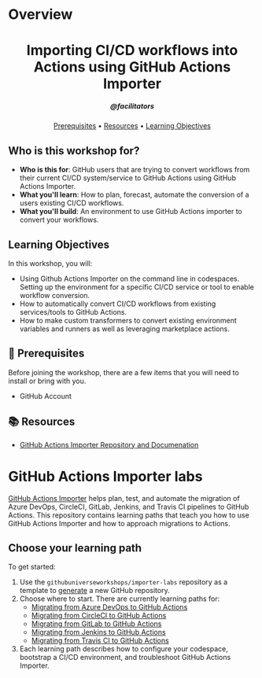 # Overview
<h1 align="center">Importing CI/CD workflows into Actions using GitHub Actions Importer</h1>
<h5 align="center">@facilitators</h3>

<p align="center">
  <a href="#mega-prerequisites">Prerequisites</a> •  
  <a href="#books-resources">Resources</a> •
  <a href="#learning-objectives">Learning Objectives</a>
</p>

## Who is this workshop for?

- **Who is this for**: GitHub users that are trying to convert workflows from their current CI/CD system/service to GitHub Actions using GitHub Actions Importer.
- **What you'll learn**: How to plan, forecast, automate the conversion of a users existing CI/CD workflows.
- **What you'll build**: An environment to use GitHub Actions importer to convert your workflows.

## Learning Objectives

In this workshop, you will:

  - Using Github Actions Importer on the command line in codespaces. Setting up the environment for a specific CI/CD service or tool to enable workflow conversion.
  - How to automatically convert CI/CD workflows from existing services/tools to GitHub Actions.
  - How to make custom transformers to convert existing environment variables and runners as well as leveraging marketplace actions.

## :mega: Prerequisites
Before joining the workshop, there are a few items that you will need to install or bring with you.
- GitHub Account

## :books: Resources
- [GitHub Actions Importer Repository and Documenation](https://github.com/github/gh-actions-importer)

# GitHub Actions Importer labs

[GitHub Actions Importer](https://docs.github.com/en/actions/migrating-to-github-actions/automating-migration-with-github-actions-importer) helps plan, test, and automate the migration of Azure DevOps, CircleCI, GitLab, Jenkins, and Travis CI pipelines to GitHub Actions. This repository contains learning paths that teach you how to use GitHub Actions Importer and how to approach migrations to Actions.

## Choose your learning path

To get started:

1. Use the `githubuniverseworkshops/importer-labs` repository as a template to [generate](https://github.com/githubuniverseworkshops/importer-labs/generate) a new GitHub repository.
2. Choose where to start. There are currently learning paths for:
   - [Migrating from Azure DevOps to GitHub Actions](/azure_devops/readme.md)
   - [Migrating from CircleCI to GitHub Actions](/circle_ci/readme.md)
   - [Migrating from GitLab to GitHub Actions](/gitlab/readme.md)
   - [Migrating from Jenkins to GitHub Actions](/jenkins/readme.md)
   - [Migrating from Travis CI to GitHub Actions](/travis/readme.md)
3. Each learning path describes how to configure your codespace, bootstrap a CI/CD environment, and troubleshoot GitHub Actions Importer.
